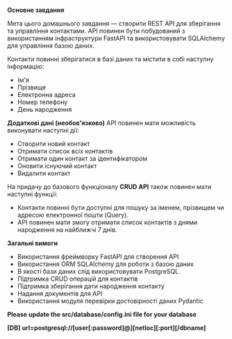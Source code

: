 **Основне завдання**

Мета цього домашнього завдання — створити REST API для зберігання та управління контактами. API повинен бути побудований з використанням інфраструктури FastAPI та використовувати SQLAlchemy для управління базою даних.

Контакти повинні зберігатися в базі даних та містити в собі наступну інформацію:

- Ім'я
- Прізвище
- Електронна адреса
- Номер телефону
- День народження

**Додаткові дані (необов'язково)**
API повинен мати можливість виконувати наступні дії:

- Створити новий контакт
- Отримати список всіх контактів
- Отримати один контакт за ідентифікатором
- Оновити існуючий контакт
- Видалити контакт

На придачу до базового функціоналу **CRUD API** також повинен мати наступні функції:

- Контакти повинні бути доступні для пошуку за іменем, прізвищем чи адресою електронної пошти (Query).
- API повинен мати змогу отримати список контактів з днями народження на найближчі 7 днів.

**Загальні вимоги**

- Використання фреймворку FastAPI для створення API
- Використання ORM SQLAlchemy для роботи з базою даних
- В якості бази даних слід використовувати PostgreSQL.
- Підтримка CRUD операцій для контактів
- Підтримка зберігання дати народження контакту
- Надання документів для API
- Використання модуля перевірки достовірності даних Pydantic

**Please update the src/database/config.ini file for your database**

**[DB]**
**url=postgresql://[user[:password]@][netloc][:port][/dbname]**
